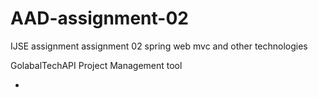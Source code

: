 # AAD-assignment-02
IJSE assignment assignment 02 spring web mvc and other technologies

GolabalTechAPI Project Management tool

  - 

